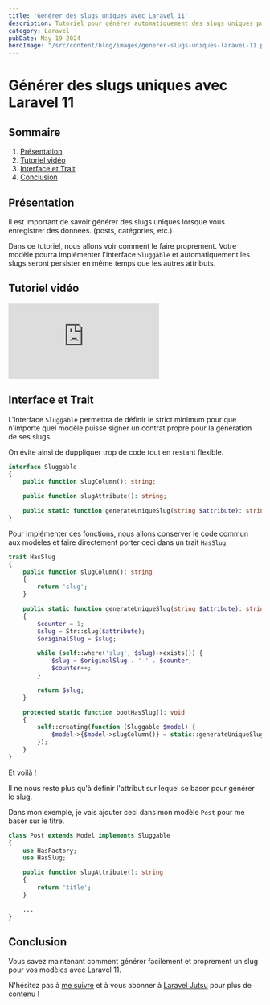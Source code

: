 ```yaml
---
title: 'Générer des slugs uniques avec Laravel 11'
description: Tutoriel pour générer automatiquement des slugs uniques pour vos modèles.
category: Laravel
pubDate: May 19 2024
heroImage: "/src/content/blog/images/generer-slugs-uniques-laravel-11.png"
---
```


# Générer des slugs uniques avec Laravel 11

## Sommaire
1. [Présentation](#presentation)
2. [Tutoriel vidéo](#tutorielvideo)
3. [Interface et Trait](#interfaceettrait)
4. [Conclusion](#conclusion)

## Présentation <a name="presentation"></a>

Il est important de savoir générer des slugs uniques lorsque vous enregistrer des données. (posts, catégories, etc.)

Dans ce tutoriel, nous allons voir comment le faire proprement. Votre modèle pourra implémenter l'interface `Sluggable` et automatiquement les slugs seront persister en même temps que les autres attributs.

## Tutoriel vidéo <a name="tutorielvideo"></a>

<iframe class="w-full aspect-video" src="https://www.youtube.com/embed/6bNJFJ7TYCE" frameborder="0" allowfullscreen></iframe>

## Interface et Trait <a name="interfaceettrait"></a>

L'interface `Sluggable` permettra de définir le strict minimum pour que n'importe quel modèle puisse signer un contrat propre pour la génération de ses slugs.

On évite ainsi de duppliquer trop de code tout en restant flexible.

```php
interface Sluggable
{
    public function slugColumn(): string;

    public function slugAttribute(): string;

    public static function generateUniqueSlug(string $attribute): string;
}
```

Pour implémenter ces fonctions, nous allons conserver le code commun aux modèles et faire directement porter ceci dans un trait `HasSlug`.

```php
trait HasSlug
{
    public function slugColumn(): string
    {
        return 'slug';
    }

    public static function generateUniqueSlug(string $attribute): string
    {
        $counter = 1;
        $slug = Str::slug($attribute);
        $originalSlug = $slug;

        while (self::where('slug', $slug)->exists()) {
            $slug = $originalSlug . '-' . $counter;
            $counter++;
        }

        return $slug;
    }

    protected static function bootHasSlug(): void
    {
        self::creating(function (Sluggable $model) {
            $model->{$model->slugColumn()} = static::generateUniqueSlug($model->{$model->slugAttribute()});
        });
    }
}
```

Et voilà !

Il ne nous reste plus qu'à définir l'attribut sur lequel se baser pour générer le slug.

Dans mon exemple, je vais ajouter ceci dans mon modèle `Post` pour me baser sur le titre.

```php
class Post extends Model implements Sluggable
{
    use HasFactory;
    use HasSlug;

    public function slugAttribute(): string
    {
        return 'title';
    }

    ...
}
```

## Conclusion <a name="conclusion"></a>

Vous savez maintenant comment générer facilement et proprement un slug pour vos modèles avec Laravel 11.

N'hésitez pas à [me suivre](https://twitter.com/LaravelJutsu) et à vous abonner à [Laravel Jutsu](https://www.youtube.com/@LaravelJutsu) pour plus de contenu !